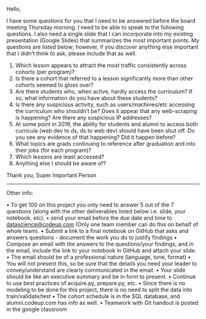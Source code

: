Hello,


I have some questions for you that I need to be answered before the board meeting Thursday morning. I need to be able to speak to the following questions. I also need a single slide that I can incorporate into my existing presentation (Google Slides) that summarizes the most important points. My questions are listed below; however, if you discover anything else important that I didn’t think to ask, please include that as well.


1. Which lesson appears to attract the most traffic consistently across cohorts (per program)?
2. Is there a cohort that referred to a lesson significantly more than other cohorts seemed to gloss over?
3. Are there students who, when active, hardly access the curriculum? If so, what information do you have about these students?
4. Is there any suspicious activity, such as users/machines/etc accessing the curriculum who shouldn’t be? Does it appear that any web-scraping is happening? Are there any suspicious IP addresses?
5. At some point in 2019, the ability for students and alumni to access both curricula (web dev to ds, ds to web dev) should have been shut off. Do you see any evidence of that happening? Did it happen before?
6. What topics are grads continuing to reference after graduation and into their jobs (for each program)?
7. Which lessons are least accessed?
8. Anything else I should be aware of?


Thank you,
Super Important Person

___________________


Other info:


• To get 100 on this project you only need to answer 5 out of the 7 questions (along with the other deliverables listed below i.e. slide, your notebook, etc).
• send your email before the due date and time to datascience@codeup.com (Only one team member can do this on behalf of whole team).
• Submit a link to a final notebook on GitHub that asks and answers questions - document the work you do to justify findings
• Compose an email with the answers to the questions/your findings, and in the email, include the link to your notebook in GitHub and attach your slide.
• The email should be of a professional nature (language, tone, format)
• You will not present this, so be sure that the details you need your leader to convey/understand are clearly communicated in the email.
• Your slide should be like an executive summary and be in form to present.
• Continue to use best practices of acquire.py, prepare.py, etc.
• Since there is no modeling to be done for this project, there is no need to split the data into train/validate/test
• The cohort schedule is in the SQL database, and alumni.codeup.com has info as well.
• Teamwork with Git handout is posted in the google classroom